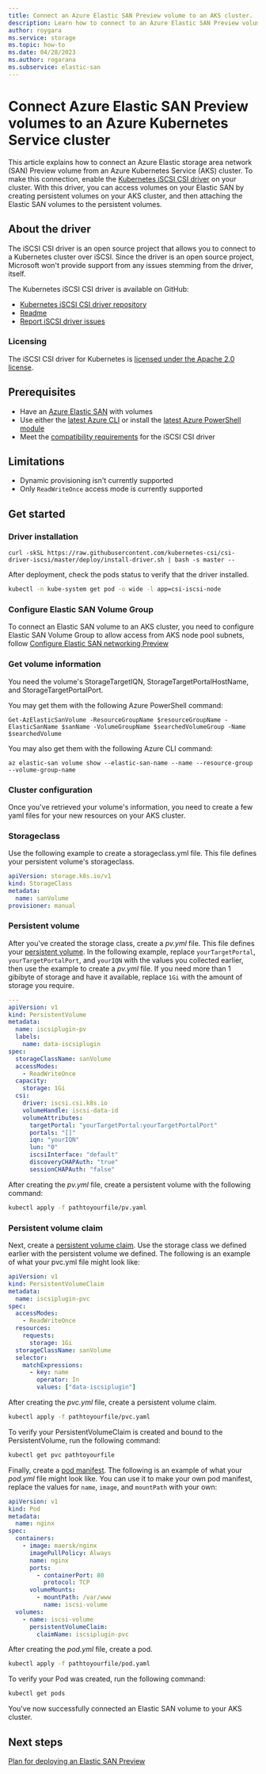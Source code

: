```yaml
---
title: Connect an Azure Elastic SAN Preview volume to an AKS cluster.
description: Learn how to connect to an Azure Elastic SAN Preview volume an Azure Kubernetes Service cluster.
author: roygara
ms.service: storage
ms.topic: how-to
ms.date: 04/28/2023
ms.author: rogarana
ms.subservice: elastic-san
---
```


# Connect Azure Elastic SAN Preview volumes to an Azure Kubernetes Service cluster

This article explains how to connect an Azure Elastic storage area network (SAN) Preview volume from an Azure Kubernetes Service (AKS) cluster. To make this connection, enable the [Kubernetes iSCSI CSI driver](https://github.com/kubernetes-csi/csi-driver-iscsi) on your cluster. With this driver, you can access volumes on your Elastic SAN by creating persistent volumes on your AKS cluster, and then attaching the Elastic SAN volumes to the persistent volumes. 

## About the driver

The iSCSI CSI driver is an open source project that allows you to connect to a Kubernetes cluster over iSCSI. Since the driver is an open source project, Microsoft won't provide support from any issues stemming from the driver, itself.

The Kubernetes iSCSI CSI driver is available on GitHub:

- [Kubernetes iSCSI CSI driver repository](https://github.com/kubernetes-csi/csi-driver-iscsi)
- [Readme](https://github.com/kubernetes-csi/csi-driver-iscsi/blob/master/README.md)
- [Report iSCSI driver issues](https://github.com/kubernetes-csi/csi-driver-iscsi/issues)

### Licensing

The iSCSI CSI driver for Kubernetes is [licensed under the Apache 2.0 license](https://github.com/kubernetes-csi/csi-driver-iscsi/blob/master/LICENSE).

## Prerequisites

- Have an [Azure Elastic SAN](elastic-san-create.md) with volumes
- Use either the [latest Azure CLI](/cli/azure/install-azure-cli) or install the [latest Azure PowerShell module](/powershell/azure/install-az-ps)
- Meet the [compatibility requirements](https://github.com/kubernetes-csi/csi-driver-iscsi/blob/master/README.md#container-images--kubernetes-compatibility) for the iSCSI CSI driver

## Limitations

- Dynamic provisioning isn't currently supported
- Only `ReadWriteOnce` access mode is currently supported

## Get started

### Driver installation

```
curl -skSL https://raw.githubusercontent.com/kubernetes-csi/csi-driver-iscsi/master/deploy/install-driver.sh | bash -s master --
```

After deployment, check the pods status to verify that the driver installed.

```bash
kubectl -n kube-system get pod -o wide -l app=csi-iscsi-node
```
### Configure Elastic SAN Volume Group

To connect an Elastic SAN volume to an AKS cluster, you need to configure Elastic SAN Volume Group to allow access from AKS node pool subnets, follow [Configure Elastic SAN networking Preview](elastic-san-networking.md)

### Get volume information

You need the volume's StorageTargetIQN, StorageTargetPortalHostName, and StorageTargetPortalPort.

You may get them with the following Azure PowerShell command:

```azurepowershell
Get-AzElasticSanVolume -ResourceGroupName $resourceGroupName -ElasticSanName $sanName -VolumeGroupName $searchedVolumeGroup -Name $searchedVolume 
```

You may also get them with the following Azure CLI command:

```azurecli
az elastic-san volume show --elastic-san-name --name --resource-group --volume-group-name
```

### Cluster configuration

Once you've retrieved your volume's information, you need to create a few yaml files for your new resources on your AKS cluster.

### Storageclass

Use the following example to create a storageclass.yml file. This file defines your persistent volume's storageclass.

```yml
apiVersion: storage.k8s.io/v1
kind: StorageClass
metadata:
  name: sanVolume
provisioner: manual
```

### Persistent volume

After you've created the storage class, create a *pv.yml* file. This file defines your [persistent volume](../../aks/concepts-storage.md#persistent-volumes). In the following example, replace `yourTargetPortal`, `yourTargetPortalPort`, and `yourIQN` with the values you collected earlier, then use the example to create a *pv.yml* file. If you need more than 1 gibibyte of storage and have it available, replace `1Gi` with the amount of storage you require.

```yml
---
apiVersion: v1
kind: PersistentVolume
metadata:
  name: iscsiplugin-pv
  labels:
    name: data-iscsiplugin
spec:
  storageClassName: sanVolume
  accessModes:
    - ReadWriteOnce
  capacity:
    storage: 1Gi
  csi:
    driver: iscsi.csi.k8s.io
    volumeHandle: iscsi-data-id
    volumeAttributes:
      targetPortal: "yourTargetPortal:yourTargetPortalPort"
      portals: "[]"
      iqn: "yourIQN"
      lun: "0"
      iscsiInterface: "default"
      discoveryCHAPAuth: "true"
      sessionCHAPAuth: "false"
```

After creating the *pv.yml* file, create a persistent volume with the following command:

```bash
kubectl apply -f pathtoyourfile/pv.yaml
```

### Persistent volume claim

Next, create a [persistent volume claim](../../aks/concepts-storage.md#persistent-volume-claims). Use the storage class we defined earlier with the persistent volume we defined. The following is an example of what your pvc.yml file might look like:

```yml
apiVersion: v1
kind: PersistentVolumeClaim
metadata:
  name: iscsiplugin-pvc
spec:
  accessModes:
    - ReadWriteOnce
  resources:
    requests:
      storage: 1Gi
  storageClassName: sanVolume
  selector:
    matchExpressions:
      - key: name
        operator: In
        values: ["data-iscsiplugin"]
```

After creating the *pvc.yml* file, create a persistent volume claim.

```bash
kubectl apply -f pathtoyourfile/pvc.yaml
```

To verify your PersistentVolumeClaim is created and bound to the PersistentVolume, run the following command: 

```bash
kubectl get pvc pathtoyourfile 
```


Finally, create a [pod manifest](../../aks/concepts-clusters-workloads.md#pods). The following is an example of what your *pod.yml* file might look like. You can use it to make your own pod manifest, replace the values for `name`, `image`, and `mountPath` with your own:

```yml
apiVersion: v1
kind: Pod
metadata:
  name: nginx
spec:
  containers:
    - image: maersk/nginx
      imagePullPolicy: Always
      name: nginx
      ports:
        - containerPort: 80
          protocol: TCP
      volumeMounts:
        - mountPath: /var/www
          name: iscsi-volume
  volumes:
    - name: iscsi-volume
      persistentVolumeClaim:
        claimName: iscsiplugin-pvc
```

After creating the *pod.yml* file, create a pod.

```bash
kubectl apply -f pathtoyourfile/pod.yaml
```

To verify your Pod was created, run the following command: 

```bash
kubectl get pods  
```

You've now successfully connected an Elastic SAN volume to your AKS cluster.

## Next steps

[Plan for deploying an Elastic SAN Preview](elastic-san-planning.md)

<!-- LINKS - internal -->
[Configure Elastic SAN networking Preview]: elastic-san-networking.md
